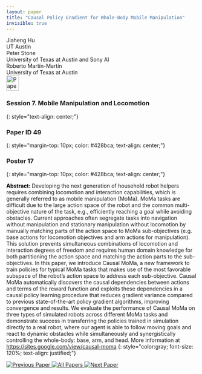 ```yaml
---
layout: paper
title: "Causal Policy Gradient for Whole-Body Mobile Manipulation"
invisible: true
---
```

<div class="paper-authors">
<div class="paper-author-box">
    <div class="paper-author-name">Jiaheng Hu</div>
    <div class="paper-author-uni">UT Austin</div>
</div>
<div class="paper-author-box">
    <div class="paper-author-name">Peter Stone</div>
    <div class="paper-author-uni">University of Texas at Austin and Sony AI</div>
</div>
<div class="paper-author-box">
    <div class="paper-author-name">Roberto Martín-Martín</div>
    <div class="paper-author-uni">University of Texas at Austin</div>
</div>

</div><div class="paper-pdf">
<div> <a href="http://www.roboticsproceedings.org/rss19/p049.pdf"><img src="{{ site.baseurl }}/images/paper_link.png" alt="Paper Website" width = "33"  height = "40"/></a> </div>
</div>

### Session 7. Mobile Manipulation and Locomotion
{: style="text-align: center;"}

### Paper ID 49
{: style="margin-top: 10px; color: #428bca; text-align: center;"}

### Poster 17
{: style="margin-top: 10px; color: #428bca; text-align: center;"}

<b style="color: black;">Abstract: </b>Developing the next generation of household robot helpers requires combining locomotion and interaction capabilities, which is generally referred to as mobile manipulation (MoMa). MoMa tasks are difficult due to the large action space of the robot and the common multi-objective nature of the task, e.g., efficiently reaching a goal while avoiding obstacles. Current approaches often segregate tasks into navigation without manipulation and stationary manipulation without locomotion
by manually matching parts of the action space to MoMa sub-objectives (e.g. base actions for locomotion objectives and arm actions for manipulation). This solution prevents simultaneous combinations of locomotion and interaction degrees of freedom and requires human domain knowledge for both partitioning the action space and matching the action parts to the sub-objectives. In this paper, we introduce Causal MoMa, a new framework to train policies for typical MoMa tasks that makes use of the most favorable subspace of the robot’s action space to address each sub-objective. Causal MoMa automatically discovers the causal dependencies between actions and terms of the reward function and exploits these dependencies in a causal policy learning procedure that reduces gradient variance compared to previous state-of-the-art policy gradient algorithms, improving convergence and results. We evaluate the performance of Causal MoMa on three types of simulated robots across different MoMa tasks and demonstrate success in transferring the policies trained in simulation directly to a real robot, where our agent is able to follow moving goals and react to dynamic obstacles while simultaneously and synergistically controlling the whole-body: base, arm, and head. More information at https://sites.google.com/view/causal-moma
{: style="color:gray; font-size: 120%; text-align: justified;"}


<div class="paper-menu">
<a href="{{ site.baseurl }}/program/papers/048/"> <img src="{{ site.baseurl }}/images/previous_paper_icon.png" alt="Previous Paper" title="Previous Paper"/> </a>
<a href="{{ site.baseurl }}/program/papers"><img src="{{ site.baseurl }}/images/overview_icon.png" alt="All Papers" title="All Papers"/> </a>
<a href="{{ site.baseurl }}/program/papers/050/"> <img src="{{ site.baseurl }}/images/next_paper_icon.png" alt="Next Paper" title="Next Paper"/> </a>

</div>
